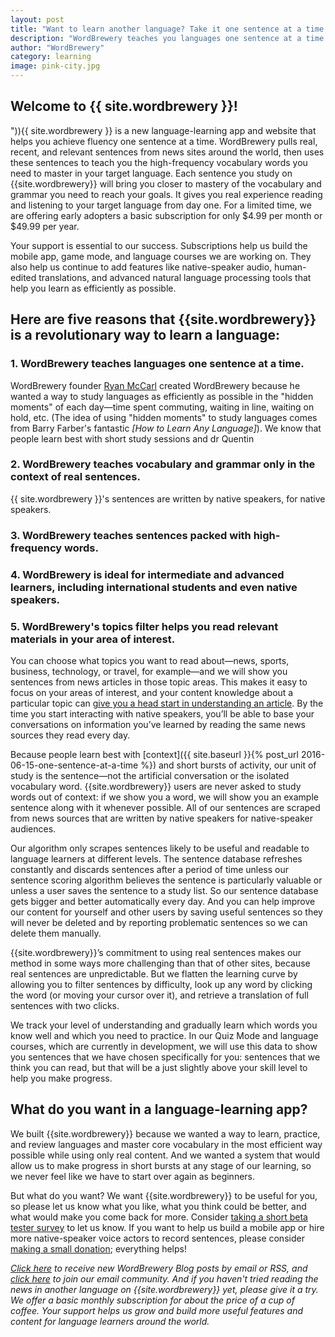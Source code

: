 ```yaml
---
layout: post
title: "Want to learn another language? Take it one sentence at a time."
description: "WordBrewery teaches you languages one sentence at a time using real sentences from the news."
author: "WordBrewery"
category: learning
image: pink-city.jpg
---
```


## Welcome to {{ site.wordbrewery }}!

")){{ site.wordbrewery }} is a new language-learning app and website that helps you achieve fluency one sentence at a time. WordBrewery pulls real, recent, and relevant sentences from news sites around the world, then uses these sentences to teach you the high-frequency vocabulary words you need to master in your target language. Each sentence you study on {{site.wordbrewery}} will bring you closer to mastery of the vocabulary and grammar you need to reach your goals. It gives you real experience reading and listening to your target language from day one. For a limited time, we are offering early adopters a basic subscription for only $4.99 per month or $49.99 per year. 

Your support is essential to our success. Subscriptions help us build the mobile app, game mode, and language courses we are working on. They also help us continue to add features like native-speaker audio, human-edited translations, and advanced natural language processing tools that help you learn as efficiently as possible.

## Here are five reasons that {{site.wordbrewery}} is a revolutionary way to learn a language:

### 1. WordBrewery teaches languages one sentence at a time.

WordBrewery founder [Ryan McCarl](http://RyanMcCarl.com) created WordBrewery because he wanted a way to study languages as efficiently as possible in the "hidden moments" of each day—time spent commuting, waiting in line, waiting on hold, etc. (The idea of using "hidden moments" to study languages comes from Barry Farber's fantastic *[How to Learn Any Language]*). We know that people learn best with short study sessions and dr Quentin 

### 2. WordBrewery teaches vocabulary and grammar only in the context of real sentences.

{{ site.wordbrewery }}'s sentences are written by native speakers, for native speakers.

### 3. WordBrewery teaches sentences packed with high-frequency words.

### 4. WordBrewery is ideal for intermediate and advanced learners, including international students and even native speakers.

### 5. WordBrewery's topics filter helps you read relevant materials in your area of interest.

You can choose what topics you want to read about—news, sports, business, technology, or travel, for example—and we will show you sentences from news articles in those topic areas. This makes it easy to focus on your areas of interest, and your content knowledge about a particular topic can [give you a head start in understanding an article](http://www.jstor.org/stable/3586468?seq=1#page_scan_tab_contents). By the time you start interacting with native speakers, you’ll be able to base your conversations on information you’ve learned by reading the same news sources they read every day.



Because people learn best with [context]({{ site.baseurl }}{% post_url 2016-06-15-one-sentence-at-a-time %}) and short bursts of activity, our unit of study is the sentence—not the artificial conversation or the isolated vocabulary word. {{site.wordbrewery}} users are never asked to study words out of context: if we show you a word, we will show you an example sentence along with it whenever possible. All of our sentences are scraped from news sources that are written by native speakers for native-speaker audiences.

Our algorithm only scrapes sentences likely to be useful and readable to language learners at different levels. The sentence database refreshes constantly and discards sentences after a period of time unless our sentence scoring algorithm believes the sentence is particularly valuable or unless a user saves the sentence to a study list. So our sentence database gets bigger and better automatically every day. And you can help improve our content for yourself and other users by saving useful sentences so they will never be deleted and by reporting problematic sentences so we can delete them manually.

{{site.wordbrewery}}’s commitment to using real sentences makes our method in some ways more challenging than that of other sites, because real sentences are unpredictable. But we flatten the learning curve by allowing you to filter sentences by difficulty, look up any word by clicking the word (or moving your cursor over it), and retrieve a translation of full sentences with two clicks.

We track your level of understanding and gradually learn which words you know well and which you need to practice. In our Quiz Mode and language courses, which are currently in development, we will use this data to show you sentences that we have chosen specifically for you: sentences that we think you can read, but that will be a just slightly above your skill level to help you make progress.

## What do you want in a language-learning app?

We built {{site.wordbrewery}} because we wanted a way to learn, practice, and review languages and master core vocabulary in the most efficient way possible while using only real content. And we wanted a system that would allow us to make progress in short bursts at any stage of our learning, so we never feel like we have to start over again as beginners.

But what do you want? We want {{site.wordbrewery}} to be useful for you, so please let us know what you like, what you think could be better, and what would make you come back for more. Consider [taking a short beta tester survey](https://docs.google.com/forms/d/1VLYcHdI5-FLlr5hMRJ1DzhLKDUzfkPvyI8Bx3bvvk3w/viewform) to let us know. If you want to help us build a mobile app or hire more native-speaker voice actors to record sentences, please consider [making a small donation](https://squareup.com/store/wordbrewery2); everything helps!

*[Click here](http://feeds.feedburner.com/LanguageUntapped) to receive new WordBrewery Blog posts by email or RSS, and [click here](http://goo.gl/pTPRvb) to join our email community. And if you haven't tried reading the news in another  language on {{site.wordbrewery}} yet, please give it a try. We offer a basic monthly subscription for about the price of a cup of coffee. Your support helps us grow and build more useful features and content for language learners around the world.*
